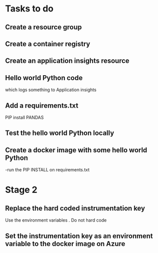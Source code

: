 # Tasks to do

## Create a resource group

## Create a container registry

## Create an application insights resource

## Hello world Python code 
which logs something to Application insights

## Add a requirements.txt
PIP install PANDAS

## Test the hello world Python locally

## Create a docker image with some hello world Python

-run the PIP INSTALL on requirements.txt

# Stage 2

## Replace the hard coded instrumentation key
Use the environment variables . Do not hard code

## Set the instrumentation key as an environment variable to the docker image on Azure

